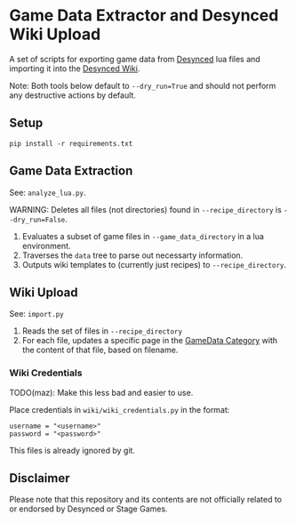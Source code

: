 # Game Data Extractor and Desynced Wiki Upload

A set of scripts for exporting game data from [Desynced](https://www.desyncedgame.com/) lua files and importing it into the [Desynced Wiki](https://wiki.desyncedgame.com/Main_Page).

Note: Both tools below default to `--dry_run=True` and should not perform any destructive actions by default.

## Setup

```
pip install -r requirements.txt
```

## Game Data Extraction

See: `analyze_lua.py`.

WARNING: Deletes all files (not directories) found in `--recipe_directory` is `--dry_run=False`.

1) Evaluates a subset of game files in `--game_data_directory` in a lua environment.
2) Traverses the `data` tree to parse out necessarty information.
3) Outputs wiki templates to (currently just recipes) to `--recipe_directory`.

## Wiki Upload

See: `import.py`

1) Reads the set of files in `--recipe_directory`
2) For each file, updates a specific page in the [GameData Category](https://wiki.desyncedgame.com/Category:GameData) with the content of that file, based on filename.


### Wiki Credentials

TODO(maz): Make this less bad and easier to use.

Place credentials in `wiki/wiki_credentials.py` in the format:
```
username = "<username>"
password = "<password>"
```

This files is already ignored by git.

## Disclaimer

Please note that this repository and its contents are not officially related to or endorsed by Desynced or Stage Games.
